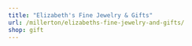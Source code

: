 ```yaml
---
title: "Elizabeth's Fine Jewelry & Gifts"
url: /millerton/elizabeths-fine-jewelry-and-gifts/
shop: gift
---
```

